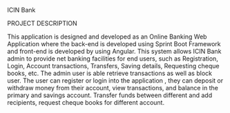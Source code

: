 ICIN Bank

PROJECT DESCRIPTION

This application is designed and developed as an Online Banking Web Application where the back-end is developed using Sprint Boot Framework and front-end is
developed by using Angular. This system allows ICIN Bank admin to provide net banking facilities for end users, such as Registration, Login, Account transactions, Transfers, Saving details, Requesting cheque books, etc. The admin user is able retrieve transactions as well as block user. The user can register or login into the application , they can deposit or withdraw money from their account, view transactions, and balance in the primary and savings account. Transfer funds between different and add recipients, request cheque books for different account.
